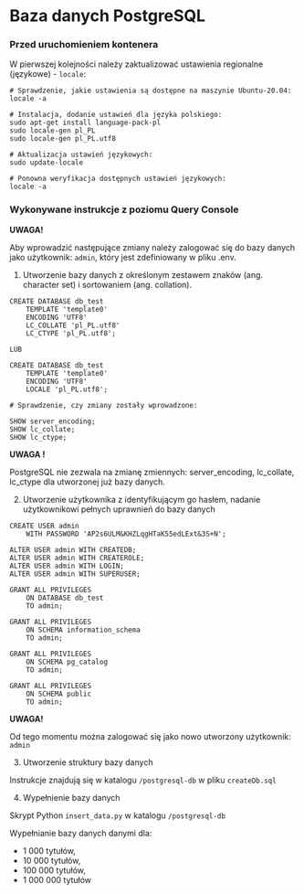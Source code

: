 
# Baza danych PostgreSQL

### Przed uruchomieniem kontenera

W pierwszej kolejności należy zaktualizować ustawienia regionalne (językowe) - `locale`:

```
# Sprawdzenie, jakie ustawienia są dostępne na maszynie Ubuntu-20.04:
locale -a

# Instalacja, dodanie ustawień dla języka polskiego:
sudo apt-get install language-pack-pl
sudo locale-gen pl_PL
sudo locale-gen pl_PL.utf8

# Aktualizacja ustawień językowych:
sudo update-locale 

# Ponowna weryfikacja dostępnych ustawień językowych:
locale -a
```

### Wykonywane instrukcje z poziomu Query Console

**UWAGA!**

Aby wprowadzić następujące zmiany należy zalogować się do bazy danych 
jako użytkownik: `admin`, który jest zdefiniowany w pliku .env.

1. Utworzenie bazy danych z określonym zestawem znaków (ang. character set) 
i sortowaniem (ang. collation).

```
CREATE DATABASE db_test
    TEMPLATE 'template0'
    ENCODING 'UTF8'
    LC_COLLATE 'pl_PL.utf8'
    LC_CTYPE 'pl_PL.utf8';
    
LUB

CREATE DATABASE db_test
    TEMPLATE 'template0'
    ENCODING 'UTF8'
    LOCALE 'pl_PL.utf8';
  
# Sprawdzenie, czy zmiany zostały wprowadzone:

SHOW server_encoding;
SHOW lc_collate;
SHOW lc_ctype;
```

**UWAGA !** 

PostgreSQL nie zezwala na zmianę zmiennych: server_encoding, 
lc_collate, lc_ctype dla utworzonej już bazy danych.


2. Utworzenie użytkownika z identyfikującym go hasłem, 
nadanie użytkownikowi pełnych uprawnień do bazy danych

``` 
CREATE USER admin
    WITH PASSWORD 'AP2s6ULM&KHZLqgHTaK55edLExt&3S+N';

ALTER USER admin WITH CREATEDB;
ALTER USER admin WITH CREATEROLE;
ALTER USER admin WITH LOGIN;
ALTER USER admin WITH SUPERUSER;

GRANT ALL PRIVILEGES
    ON DATABASE db_test
    TO admin;

GRANT ALL PRIVILEGES
    ON SCHEMA information_schema
    TO admin;

GRANT ALL PRIVILEGES
    ON SCHEMA pg_catalog
    TO admin;

GRANT ALL PRIVILEGES
    ON SCHEMA public
    TO admin;
```

**UWAGA!**

Od tego momentu można zalogować się jako nowo utworzony użytkownik: `admin`

3. Utworzenie struktury bazy danych

Instrukcje znajdują się w katalogu `/postgresql-db` w pliku `createDb.sql`

4. Wypełnienie bazy danych

Skrypt Python `insert_data.py` w katalogu `/postgresql-db`

Wypełnianie bazy danych danymi dla:
* 1 000 tytułów,
* 10 000 tytułów,
* 100 000 tytułów,
* 1 000 000 tytułów
